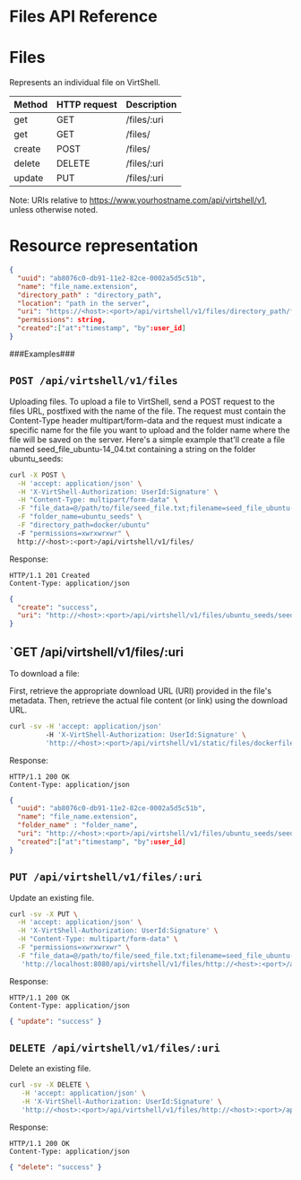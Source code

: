 Files API Reference
===================

Files
=====
Represents an individual file on VirtShell.

| Method | HTTP request | Description |
| --- | --- | ---- |
| get | GET | /files/:uri | Gets one file by URI. |
| get | GET | /files/ | Gets all files. |
| create | POST | /files/ | Upload a new file. | 
| delete | DELETE | /files/:uri | Deletes an existing file. |
| update | PUT | /files/:uri | Updates an existing file. |

Note:
URIs relative to https://www.yourhostname.com/api/virtshell/v1, unless otherwise noted.

Resource representation
=======================
```json
{
  "uuid": "ab8076c0-db91-11e2-82ce-0002a5d5c51b",
  "name": "file_name.extension",
  "directory_path" : "directory_path",
  "location": "path in the server",
  "uri": "https://<host>:<port>/api/virtshell/v1/files/directory_path/file.txt",
  "permissions": string,
  "created":["at":"timestamp", "by":user_id]
}
```

###Examples###

`POST /api/virtshell/v1/files`
--------------------------------------------

Uploading files. To upload a file to VirtShell, send a POST request to the files URL, postfixed with the name of the file. The request must contain the Content-Type header multipart/form-data and the request must indicate a specific name for the file you want to upload and the folder name where the file will be saved on the server. Here's a simple example that'll create a file named seed_file_ubuntu-14_04.txt containing a string on the folder ubuntu_seeds:

```sh
curl -X POST \
  -H 'accept: application/json' \
  -H 'X-VirtShell-Authorization: UserId:Signature' \
  -H "Content-Type: multipart/form-data" \
  -F "file_data=@/path/to/file/seed_file.txt;filename=seed_file_ubuntu-14_04.txt" \
  -F "folder_name=ubuntu_seeds" \
  -F "directory_path=docker/ubuntu"
  -F "permissions=xwrxwrxwr" \
  http://<host>:<port>/api/virtshell/v1/files/
```

Response:

```
HTTP/1.1 201 Created
Content-Type: application/json
```
```json
{ 
  "create": "success",
  "uri": "http://<host>:<port>/api/virtshell/v1/files/ubuntu_seeds/seed_file_ubuntu-14_04.txt"
}
```

`GET /api/virtshell/v1/files/:uri
----------------------------------------------

To download a file:

First, retrieve the appropriate download URL (URI) provided in the file's metadata.
Then, retrieve the actual file content (or link) using the download URL.


```sh
curl -sv -H 'accept: application/json' 
		 -H 'X-VirtShell-Authorization: UserId:Signature' \ 
		 'http://<host>:<port>/api/virtshell/v1/static/files/dockerfile_ubuntu_server_14.04.2'
```

Response:

```
HTTP/1.1 200 OK
Content-Type: application/json
```
```json
{
  "uuid": "ab8076c0-db91-11e2-82ce-0002a5d5c51b",
  "name": "file_name.extension",
  "folder_name" : "folder_name",
  "uri": "http://<host>:<port>/api/virtshell/v1/files/ubuntu_seeds/seed_file_ubuntu-14_04.txt",
  "created":["at":"timestamp", "by":user_id] 
}
```

`PUT /api/virtshell/v1/files/:uri`
----------------------------------------------

Update an existing file.

```sh
curl -sv -X PUT \
  -H 'accept: application/json' \
  -H 'X-VirtShell-Authorization: UserId:Signature' \
  -H "Content-Type: multipart/form-data" \
  -F "permissions=xwrxwrxwr" \
  -F "file_data=@/path/to/file/seed_file.txt;filename=seed_file_ubuntu-14_04_v2.txt" \
   'http://localhost:8080/api/virtshell/v1/files/http://<host>:<port>/api/virtshell/v1/files/ubuntu_seeds/seed_file_ubuntu-14_04.txt'
```

Response:
```
HTTP/1.1 200 OK
Content-Type: application/json
```
```json
{ "update": "success" }
```

`DELETE /api/virtshell/v1/files/:uri`
----------------------------------------------

Delete an existing file.

```sh
curl -sv -X DELETE \
   -H 'accept: application/json' \
   -H 'X-VirtShell-Authorization: UserId:Signature' \
   'http://<host>:<port>/api/virtshell/v1/files/http://<host>:<port>/api/virtshell/v1/files/ubuntu_seeds/seed_file_ubuntu-14_04.txt'
```

Response:
```
HTTP/1.1 200 OK
Content-Type: application/json
```
```json
{ "delete": "success" }
```